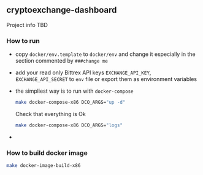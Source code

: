 ## cryptoexchange-dashboard

Project info TBD

### How to run

- copy `docker/env.template` to `docker/env` and change it especially in the section commented by `###change me`
- add your read only Bittrex API keys `EXCHANGE_API_KEY`, `EXCHANGE_API_SECRET` to `env` file or export them as environment variables
- the simpliest way is to run with `docker-compose`

	```bash
	make docker-compose-x86 DCO_ARGS="up -d"
	```

	Check that everything is Ok

	```bash
	make docker-compose-x86 DCO_ARGS="logs"
	```

-
### How to build docker image

```bash
make docker-image-build-x86
```